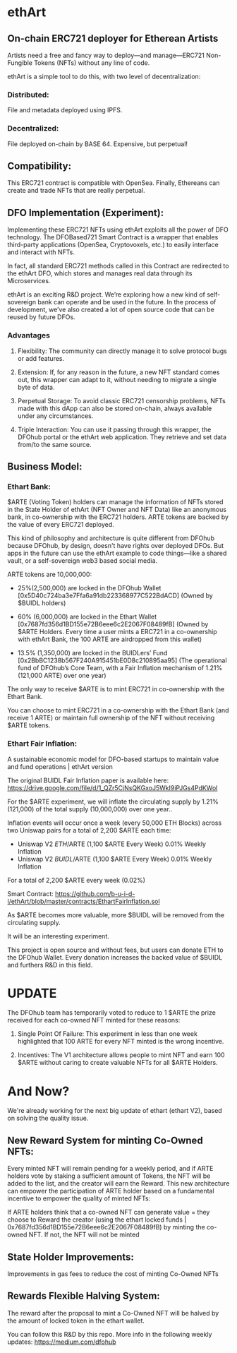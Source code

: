 # ethArt

## On-chain ERC721 deployer for Etherean Artists

Artists need a free and fancy way to deploy—and manage—ERC721 Non-Fungible Tokens (NFTs) without any line of code. 

ethArt is a simple tool to do this, with two level of decentralization:

### Distributed:

File and metadata deployed using IPFS.

### Decentralized:

File deployed on-chain by BASE 64. Expensive, but perpetual!

## Compatibility:

This ERC721 contract is compatible with OpenSea. Finally, Ethereans can create and trade NFTs that are really perpetual.

## DFO Implementation (Experiment):

Implementing these ERC721 NFTs using ethArt exploits all the power of DFO technology. The DFOBased721 Smart Contract is a wrapper that enables third-party applications (OpenSea, Cryptovoxels, etc.) to easily interface and interact with NFTs.

In fact, all standard ERC721 methods called in this Contract are redirected to the ethArt DFO, which stores and manages real data through its Microservices.

ethArt is an exciting R&D project. We’re exploring how a new kind of self-sovereign bank can operate and be used in the future. In the process of development, we’ve also created a lot of open source code that can be reused by future DFOs.

### Advantages

1. Flexibility: The community can directly manage it to solve protocol bugs or add features.

2. Extension: If, for any reason in the future, a new NFT standard comes out, this wrapper can adapt to it, without needing to migrate a single byte of data.

3. Perpetual Storage: To avoid classic ERC721 censorship problems, NFTs made with this dApp can also be stored on-chain, always available under any circumstances.

4. Triple Interaction: You can use it passing through this wrapper, the DFOhub portal or the ethArt web application. They retrieve and set data from/to the same source.

## Business Model:

### Ethart Bank:

$ARTE (Voting Token) holders can manage the information of NFTs stored in the State Holder of ethArt (NFT Owner and NFT Data) like an anonymous bank, in co-ownership with the ERC721 holders. ARTE tokens are backed by the value of every ERC721 deployed.

This kind of philosophy and architecture is quite different from DFOhub because DFOhub, by design, doesn't have rights over deployed DFOs. But apps in the future can use the ethArt example to code things—like a shared vault, or a self-sovereign web3 based social media.

ARTE tokens are 10,000,000:

- 25%(2,500,000) are locked in the DFOhub Wallet [0x5D40c724ba3e7Ffa6a91db223368977C522BdACD] 
(Owned by $BUIDL holders)

- 60% (6,000,000) are locked in the Ethart Wallet [0x7687fd356d1BD155e72B6eee6c2E2067F08489fB] 
(Owned by $ARTE Holders. Every time a user mints a ERC721 in a co-ownership with ethArt Bank, the 100 ARTE are airdropped from this wallet)

- 13.5% (1,350,000) are locked in the BUIDLers’ Fund [0x2BbBC1238b567F240A915451bE0D8c210895aa95] 
(The operational fund of DFOhub’s Core Team, with a Fair Inflation mechanism of 1.21% (121,000 ARTE) over one year)

The only way to receive $ARTE is to mint ERC721 in co-ownership with the Ethart Bank.

You can choose to mint ERC721 in a co-ownership with the Ethart Bank (and receive 1 ARTE) or maintain full ownership of the NFT without receiving $ARTE tokens.

### Ethart Fair Inflation:

A sustainable economic model for DFO-based startups to maintain value and fund operations | ethArt version

The original BUIDL Fair Inflation paper is available here: https://drive.google.com/file/d/1_QZr5CjNsQKGxoJ5WkI9iPJGs4PdKWol

For the $ARTE experiment, we will inflate the circulating supply by 1.21% (121,000) of the total supply (10,000,000) over one year..

Inflation events will occur once a week (every 50,000 ETH Blocks) across two Uniswap pairs for a total of 2,200 $ARTE each time:
- Uniswap V2 $ETH/$ARTE (1,100 $ARTE Every Week) 0.01% Weekly Inflation
- Uniswap V2 $BUIDL/$ARTE (1,100 $ARTE Every Week) 0.01% Weekly Inflation

For a total of 2,200 $ARTE every week (0.02%)

Smart Contract: https://github.com/b-u-i-d-l/ethArt/blob/master/contracts/EthartFairInflation.sol

As $ARTE becomes more valuable, more $BUIDL will be removed from the circulating supply.

It will be an interesting experiment.

This project is open source and without fees, but users can donate ETH to the DFOhub Wallet. Every donation increases the backed value of $BUIDL and furthers R&D in this field.

# UPDATE

The DFOhub team has temporarily voted to reduce to 1 $ARTE the prize received for each co-owned NFT minted for these reasons:

1. Single Point Of Failure: This experiment in less than one week highlighted that 100 ARTE for every NFT minted is the wrong incentive.

2. Incentives: The V1 architecture allows people to mint NFT and earn 100 $ARTE without caring to create valuable NFTs for all $ARTE Holders.

# And Now?

We're already working for the next big update of ethart (ethart V2), based on solving the quality issue.

## New Reward System for minting Co-Owned NFTs:

Every minted NFT will remain pending for a weekly period, and if ARTE holders vote by staking a sufficient amount of Tokens, the NFT will be added to the list, and the creator will earn the Reward. This new architecture can empower the participation of ARTE holder based on a fundamental incentive to empower the quality of minted NFTs:

If ARTE holders think that a co-owned NFT can generate value = they choose to Reward the creator (using the ethart locked funds | 0x7687fd356d1BD155e72B6eee6c2E2067F08489fB) by minting the co-owned NFT. If not, the NFT will not be minted

## State Holder Improvements: 

Improvements in gas fees to reduce the cost of minting Co-Owned NFTs

## Rewards Flexible Halving System:

The reward after the proposal to mint a Co-Owned NFT will be halved by the amount of locked token in the ethart wallet.

You can follow this R&D by this repo. More info in the following weekly updates: https://medium.com/dfohub
